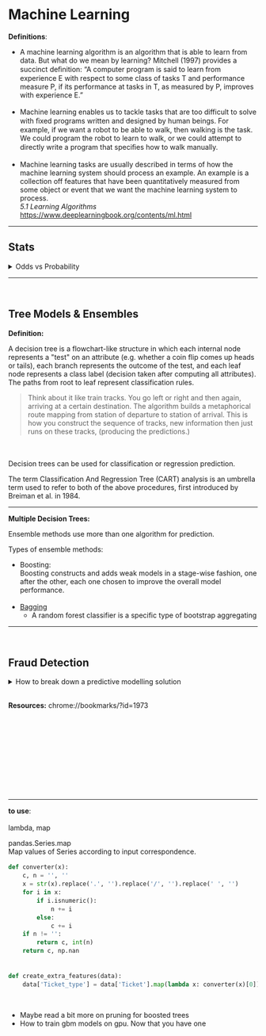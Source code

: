 

# Machine Learning



**Definitions**: 

- A machine learning algorithm is an algorithm that is able to learn from data. But what do we mean by learning? Mitchell (1997) provides a succinct deﬁnition: “A computer program is said to learn from experience E with respect to some class of tasks T and performance measure P, if its performance at tasks in T, as measured by P, improves with experience E.” <br> <br>
- Machine learning enables us to tackle tasks that are too difficult to solve with ﬁxed programs written and designed by human beings.  For example, if we want a robot to be able to walk, then walking is the task. We could program the robot to learn to walk, or we could attempt to directly write a program that speciﬁes how to walk manually. <br><br>
- Machine learning tasks are usually described in terms of how the machine learning system should process an example. An example is a collection off features that have been quantitatively measured from some object or event that we want the machine learning system to process.
  <br>*5.1 Learning Algorithms* https://www.deeplearningbook.org/contents/ml.html
  
---
## Stats

<details>
  <summary>Odds vs Probability</summary>
  
  
[Odds vs Probability](https://www.youtube.com/watch?v=ARfXDSkQf1Y)
![Odds vs Probability](images/1.png)<br>
Above odds, below probability.<br>
![Odds vs Probability](images/2.png)
<br>
From probability to odds: <br>
0.625/0.375
<br>
</details>

---
<br>

## Tree Models & Ensembles 


**Definition:**


A decision tree is a flowchart-like structure in which each internal node represents a "test" on an attribute (e.g. whether a coin flip comes up heads or tails), each branch represents the outcome of the test, and each leaf node represents a class label (decision taken after computing all attributes). The paths from root to leaf represent classification rules.

> Think about it like train tracks. You go left or right and then again, arriving at a certain destination. The algorithm builds a metaphorical route mapping from station of departure to station of arrival. This is how you construct the sequence of tracks, new information then just runs on these tracks, (producing the predictions.) 

<br>
<br>
Decision trees can be used for classification or regression prediction.

The term Classification And Regression Tree (CART) analysis is an umbrella term used to refer to both of the above procedures, first introduced by Breiman et al. in 1984.

---

**Multiple Decision Trees:**

Ensemble methods use more than one algorithm for prediction. 

Types of ensemble methods: 
- Boosting: <br>
    Boosting constructs and adds weak models in a stage-wise fashion, one after the other, each one chosen to improve the overall model performance.
  <br><br>
- [Bagging](https://blog.mlreview.com/gradient-boosting-from-scratch-1e317ae4587d)
    - A random forest classifier is a specific type of bootstrap aggregating
---


<br>

## Fraud Detection 


<details>
  <summary>How to break down a predictive modelling solution</summary>
  

<https://www.youtube.com/watch?v=Mssq4KvSWZM&ab_channel=DataScienceJay>
<https://www.interviewquery.com/questions/decision-tree-evaluation>

<br>

Let’s say you work as a data scientist at a bank.

You are tasked with building a decision tree model to predict if a borrower will pay back a personal loan they are taking out.

How would you evaluate whether using a decision tree algorithm is the correct model for the problem?

Let’s say you move forward with the decision tree model. How would you evaluate the performance of the model before deployment and after?

1. Context:
    - Determine banks objective: Growth vs profitability 
        <br> (If 1 is pay backs loan and 0 is doesn't pay back loan.)
        - Growth: < 0.50% [decision threshold](Less confident of payback)        
        - Profitability: > 0.50% (decision threshold) [More confident of payback]

2. Target Metric
    - How accurate is the current verison of the decision tree? 
    - Baseline model 
    - Imbalanced dataset (Absolute accuracy is bad measure):
        - Precision - Recall AUC score 
        - F1 Score (Harmonic mean between Precision - Recall)
        - Accuracy: 
            1. i.e. 95% 
            2. 97% (+2% absolute or 2/95 +2.1% relative accuracy improvement)
            [This might be useful for explaining model accuracy to business. "We've achieved a x% improvement on the baseline model/pre existing model"]

3. Solution 
    - Interpretability
    - Volume of historical data
    - Requirement in production 
    - Accuracy






</details>
<br>

**Resources:**
chrome://bookmarks/?id=1973



<br>
<br>
<br>
<br>
<br>
<br>
<br>
<br>
<br>

---
**to use**: <Br><Br>
lambda, map 

pandas.Series.map
<Br>
Map values of Series according to input correspondence.
```python
def converter(x):
    c, n = '', ''
    x = str(x).replace('.', '').replace('/', '').replace(' ', '')
    for i in x:
        if i.isnumeric():
            n += i
        else:
            c += i
    if n != '':
        return c, int(n)
    return c, np.nan


def create_extra_features(data):
    data['Ticket_type'] = data['Ticket'].map(lambda x: converter(x)[0])
```
<br>

- Maybe read a bit more on pruning for boosted trees
- How to train gbm models on gpu. Now that you have one 

